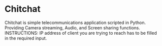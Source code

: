 # Chitchat
Chitchat is simple telecommunications application scripted in Python. Providing Camera streaming, Audio, and Screen sharing functions.
INSTRUCTIONS:
IP address of client you are trying to reach has to be filled in the required input.
